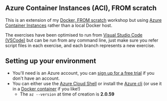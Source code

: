 ## Azure Container Instances (ACI), FROM scratch

This is an extension of my [Docker, FROM scratch](https://github.com/aaronpowell/docker-from-scratch) workshop but using [Azure Container Instances](https://docs.microsoft.com/azure/container-instances/?WT.mc_id=javascript-0000-aapowell) rather than a local Docker host.

The exercises have been optimised to run from [Visual Studio Code (VSCode)](https://code.visualstudio.com/?WT.mc_id=javascript-0000-aapowell) but can be run from any command line, just make sure you refer script files in each exercise, and each branch represents a new exercise.

## Setting up your environment

* You'll need is an Azure account, you can [sign up for a free trial](https://azure.microsoft.com/free/?WT.mc_id=javascript-0000-aapowell) if you don't have an account.
* You can either use the [Azure Cloud Shell](https://shell.azure.com/?WT.mc_id=javascript-0000-aapowell) or install the [Azure cli](https://docs.microsoft.com/cli/azure/install-azure-cli?view=azure-cli-latest&WT.mc_id=javascript-0000-aapowell) (or use it in a [Docker container](https://docs.microsoft.com/cli/azure/run-azure-cli-docker?view=azure-cli-latest&WT.mc_id=javascript-0000-aapowell) if you like!)
  * The `az --version` at time of creation is **2.0.59**

